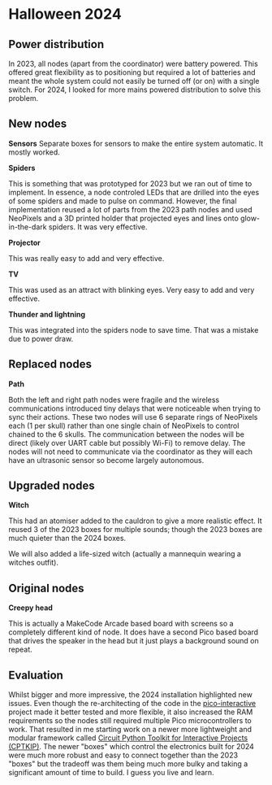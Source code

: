 # Halloween 2024

## Power distribution

In 2023, all nodes (apart from the coordinator) were battery powered. This
offered great flexibility as to positioning but required a lot of batteries
and meant the whole system could not easily be turned off (or on) with a
single switch. For 2024, I looked for more mains powered distribution to
solve this problem.

## New nodes

**Sensors**
Separate boxes for sensors to make the entire system automatic. It mostly worked.

**Spiders**

This is something that was prototyped for 2023 but we ran out
  of time to implement. In essence, a node controled LEDs that are drilled
  into the eyes of some spiders and made to pulse on command. However, the
  final implementation reused a lot of parts from the 2023 path nodes and
  used NeoPixels and a 3D printed holder that projected eyes and lines onto
  glow-in-the-dark spiders. It was very effective.

**Projector**

This was really easy to add and very effective.

**TV**

This was used as an attract with blinking eyes. Very easy to add and very
effective.

**Thunder and lightning**

This was integrated into the spiders node to save
  time. That was a mistake due to power draw.

## Replaced nodes

**Path**

Both the left and right path nodes were fragile and the wireless
  communications introduced tiny delays that were noticeable when trying to
  sync their actions. These two nodes will use 6 separate rings of NeoPixels
  each (1 per skull) rather than one single chain of NeoPixels to control
  chained to the 6 skulls. The communication between the nodes will be direct
  (likely over UART cable but possibly Wi-Fi) to remove delay. The nodes
  will not need to communicate via the coordinator as they will each have
  an ultrasonic sensor so become largely autonomous.

## Upgraded nodes

**Witch**

This had an atomiser added to the cauldron to give a more realistic effect.
It reused 3 of the 2023 boxes for multiple sounds; though the 2023 boxes are
much quieter than the 2024 boxes.

We will also added a life-sized witch (actually a mannequin wearing a witches
outfit).
  
## Original nodes

**Creepy head**

This is actually a MakeCode Arcade based board with screens so a completely different
kind of node. It does have a second Pico based board that drives the speaker in the
head but it just plays a background sound on repeat.

## Evaluation 

Whilst bigger and more impressive, the 2024 installation highlighted new issues.
Even though the re-architecting of the code in the
[pico-interactive](https://github.com/danielbloy/pico-interactive) project made
it better tested and more flexible, it also increased the RAM requirements so the
nodes still required multiple Pico microcontrollers to work. That resulted in me
starting work on a newer more lightweight and modular framework called
[Circuit Python Toolkit for Interactive Projects (CPTKIP)](https://github.com/danielbloy/cptkip).
The newer "boxes" which control the electronics built for 2024 were much more robust
and easy to connect together than the 2023 "boxes" but the tradeoff was them being
much more bulky and taking a significant amount of time to build. I guess you live
and learn.
